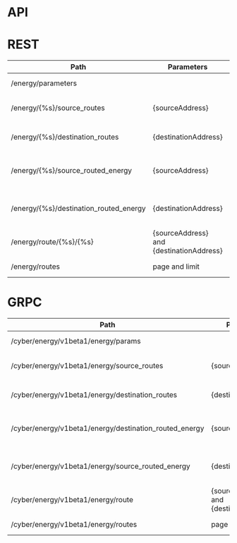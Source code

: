 # API

# REST

| Path                                  | Parameters    | Description    |
| --------------------------------------| ------------- | ------------------ |
| /energy/parameters                    |                     | get module params                          |
| /energy/{%s}/source_routes            | {sourceAddress}     | get routes from source                     |
| /energy/{%s}/destination_routes       | {destinationAddress}| get routes to destination                  |
| /energy/{%s}/source_routed_energy     | {sourceAddress}     | get routed total energy from source        |
| /energy/{%s}/destination_routed_energy| {destinationAddress}| get routed total energy to destination     |
| /energy/route/{%s}/{%s}               | {sourceAddress} and {destinationAddress} | get given route information |
| /energy/routes                        | page and limit      | get all routes                             |

# GRPC

| Path                                  | Parameters    | Description    |
| --------------------------------------| ------------- | ------------------ |
| /cyber/energy/v1beta1/energy/params                   |                     | get module params                          |
| /cyber/energy/v1beta1/energy/source_routes            | {sourceAddress}     | get routes from source                     |
| /cyber/energy/v1beta1/energy/destination_routes       | {destinationAddress}| get routes to destination                  |
| /cyber/energy/v1beta1/energy/destination_routed_energy| {sourceAddress}     | get routed total energy from source        |
| /cyber/energy/v1beta1/energy/source_routed_energy     | {destinationAddress}| get routed total energy to destination     |
| /cyber/energy/v1beta1/energy/route                    | {sourceAddress} and {destinationAddress} | get given route information |
| /cyber/energy/v1beta1/energy/routes                   | page and limit      | get all routes      